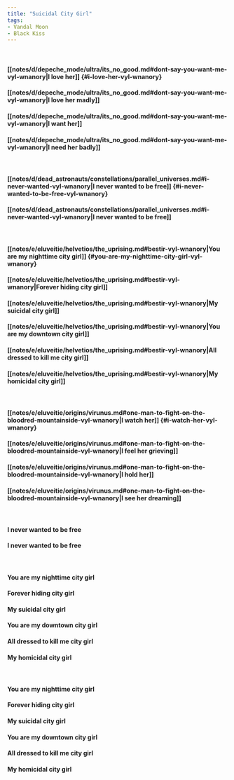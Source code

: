 ```yaml
---
title: "Suicidal City Girl"
tags:
- Vandal Moon
- Black Kiss
---
```

&nbsp;
#### [[notes/d/depeche_mode/ultra/its_no_good.md#dont-say-you-want-me-vyl-wnanory|I love her]] {#i-love-her-vyl-wnanory}
#### [[notes/d/depeche_mode/ultra/its_no_good.md#dont-say-you-want-me-vyl-wnanory|I love her madly]]
#### [[notes/d/depeche_mode/ultra/its_no_good.md#dont-say-you-want-me-vyl-wnanory|I want her]]
#### [[notes/d/depeche_mode/ultra/its_no_good.md#dont-say-you-want-me-vyl-wnanory|I need her badly]]
&nbsp;
#### [[notes/d/dead_astronauts/constellations/parallel_universes.md#i-never-wanted-vyl-wnanory|I never wanted to be free]] {#i-never-wanted-to-be-free-vyl-wnanory}
#### [[notes/d/dead_astronauts/constellations/parallel_universes.md#i-never-wanted-vyl-wnanory|I never wanted to be free]]
&nbsp;
#### [[notes/e/eluveitie/helvetios/the_uprising.md#bestir-vyl-wnanory|You are my nighttime city girl]] {#you-are-my-nighttime-city-girl-vyl-wnanory}
#### [[notes/e/eluveitie/helvetios/the_uprising.md#bestir-vyl-wnanory|Forever hiding city girl]]
#### [[notes/e/eluveitie/helvetios/the_uprising.md#bestir-vyl-wnanory|My suicidal city girl]]
#### [[notes/e/eluveitie/helvetios/the_uprising.md#bestir-vyl-wnanory|You are my downtown city girl]]
#### [[notes/e/eluveitie/helvetios/the_uprising.md#bestir-vyl-wnanory|All dressed to kill me city girl]]
#### [[notes/e/eluveitie/helvetios/the_uprising.md#bestir-vyl-wnanory|My homicidal city girl]]
&nbsp;
#### [[notes/e/eluveitie/origins/virunus.md#one-man-to-fight-on-the-bloodred-mountainside-vyl-wnanory|I watch her]] {#i-watch-her-vyl-wnanory}
#### [[notes/e/eluveitie/origins/virunus.md#one-man-to-fight-on-the-bloodred-mountainside-vyl-wnanory|I feel her grieving]]
#### [[notes/e/eluveitie/origins/virunus.md#one-man-to-fight-on-the-bloodred-mountainside-vyl-wnanory|I hold her]]
#### [[notes/e/eluveitie/origins/virunus.md#one-man-to-fight-on-the-bloodred-mountainside-vyl-wnanory|I see her dreaming]]
&nbsp;
#### I never wanted to be free
#### I never wanted to be free
&nbsp;
#### You are my nighttime city girl
#### Forever hiding city girl
#### My suicidal city girl
#### You are my downtown city girl
#### All dressed to kill me city girl
#### My homicidal city girl
&nbsp;
#### You are my nighttime city girl
#### Forever hiding city girl
#### My suicidal city girl
#### You are my downtown city girl
#### All dressed to kill me city girl
#### My homicidal city girl
